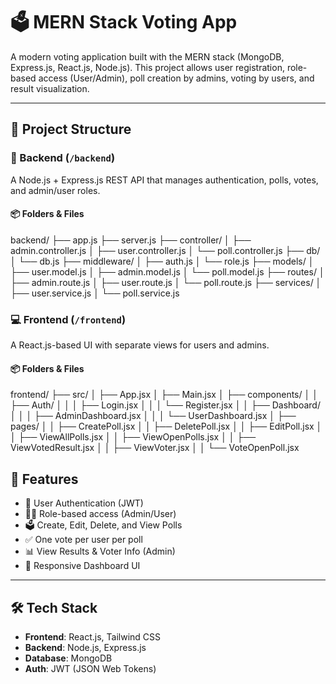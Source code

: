 # 🗳️ MERN Stack Voting App

A modern voting application built with the MERN stack (MongoDB, Express.js, React.js, Node.js). This project allows user registration, role-based access (User/Admin), poll creation by admins, voting by users, and result visualization.

---

## 📁 Project Structure

### 🧠 Backend (`/backend`)
A Node.js + Express.js REST API that manages authentication, polls, votes, and admin/user roles.

#### 📦 Folders & Files
backend/
├── app.js
├── server.js
├── controller/
│ ├── admin.controller.js
│ ├── user.controller.js
│ └── poll.controller.js
├── db/
│ └── db.js
├── middleware/
│ ├── auth.js
│ └── role.js
├── models/
│ ├── user.model.js
│ ├── admin.model.js
│ └── poll.model.js
├── routes/
│ ├── admin.route.js
│ ├── user.route.js
│ └── poll.route.js
├── services/
│ ├── user.service.js
│ └── poll.service.js

### 💻 Frontend (`/frontend`)
A React.js-based UI with separate views for users and admins.

#### 📦 Folders & Files

frontend/
├── src/
│ ├── App.jsx
│ ├── Main.jsx
│ ├── components/
│ │ ├── Auth/
│ │ │ ├── Login.jsx
│ │ │ └── Register.jsx
│ │ ├── Dashboard/
│ │ │ ├── AdminDashboard.jsx
│ │ │ └── UserDashboard.jsx
│ ├── pages/
│ │ ├── CreatePoll.jsx
│ │ ├── DeletePoll.jsx
│ │ ├── EditPoll.jsx
│ │ ├── ViewAllPolls.jsx
│ │ ├── ViewOpenPolls.jsx
│ │ ├── ViewVotedResult.jsx
│ │ ├── ViewVoter.jsx
│ │ └── VoteOpenPoll.jsx


## 🚀 Features

- 🔐 User Authentication (JWT)
- 🧑‍⚖️ Role-based access (Admin/User)
- 🗳️ Create, Edit, Delete, and View Polls
- ✅ One vote per user per poll
- 📊 View Results & Voter Info (Admin)
- 🧭 Responsive Dashboard UI

---

## 🛠️ Tech Stack

- **Frontend**: React.js, Tailwind CSS
- **Backend**: Node.js, Express.js
- **Database**: MongoDB
- **Auth**: JWT (JSON Web Tokens)
